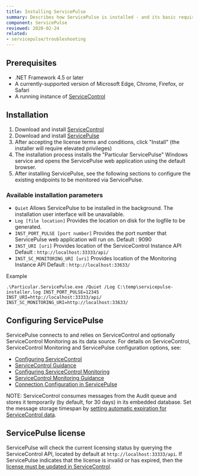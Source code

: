 ```yaml
---
title: Installing ServicePulse
summary: Describes how ServicePulse is installed - and its basic requirements
component: ServicePulse
reviewed: 2020-02-24
related:
- servicepulse/troubleshooting
---
```



## Prerequisites

 * .NET Framework 4.5 or later
 * A currently-supported version of Microsoft Edge, Chrome, Firefox, or Safari
 * A running instance of [ServiceControl](/servicecontrol)

## Installation

 1. Download and install [ServiceControl](https://github.com/Particular/ServiceControl/releases)
 1. Download and install [ServicePulse](https://github.com/Particular/ServicePulse/releases)
 1. After accepting the license terms and conditions, click "Install" (the installer will require elevated privileges)
 1. The installation process installs the "Particular ServicePulse" Windows service and opens the ServicePulse web application using the default browser.
 1. After installing ServicePulse, see the following sections to configure the existing endpoints to be monitored via ServicePulse.

### Available installation parameters

- `Quiet`
Allows ServicePulse to be installed in the background. The installation user interface will be unavailable.
- `Log [file location]`
Provides the location on disk for the logfile to be generated.
- `INST_PORT_PULSE [port number]`
Provides the port number that ServicePulse web application will run on.
Default : 9090
- `INST_URI [uri]`
Provides location of the ServiceControl Instance API
Default : `http://localhost:33333/api/`
- `INST_SC_MONITORING_URI [uri]` 
Provides location of the Monitoring Instance API
Default : `http://localhost:33633/`

Example
```
.\Particular.ServicePulse.exe /Quiet /Log C:\temp\servicepulse-installer.log INST_PORT_PULSE=12345 INST_URI=http://localhost:33333/api/ INST_SC_MONITORING_URI=http://localhost:33633/
```

## Configuring ServicePulse

ServicePulse connects to and relies on ServiceControl and optionally ServiceControl Monitoring as its data source.
For details on ServiceControl, ServiceControl Monitoring and ServicePulse configuration options, see:

 * [Configuring ServiceControl](/servicecontrol/creating-config-file.md)
 * [ServiceControl Guidance](/servicecontrol)
 * [Configuring ServiceControl Monitoring](/servicecontrol/monitoring-instances/installation/creating-config-file.md)
 * [ServiceControl Monitoring Guidance](/servicecontrol/monitoring-instances)
 * [Connection Configuration in ServicePulse](/servicepulse/host-config.md#configuring-connections-via-the-servicepulse-ui)

NOTE: ServiceControl consumes messages from the Audit queue and stores it temporarily (by default, for 30 days) in its embedded database. Set the message storage timespan by [setting automatic expiration for ServiceControl data](/servicecontrol/how-purge-expired-data.md).


## ServicePulse license

ServicePulse will check the current licensing status by querying the ServiceControl API, located by default at `http://localhost:33333/api`. If ServicePulse indicates that the license is invalid or has expired, then the [license must be updated in ServiceControl](/servicecontrol/license.md).
